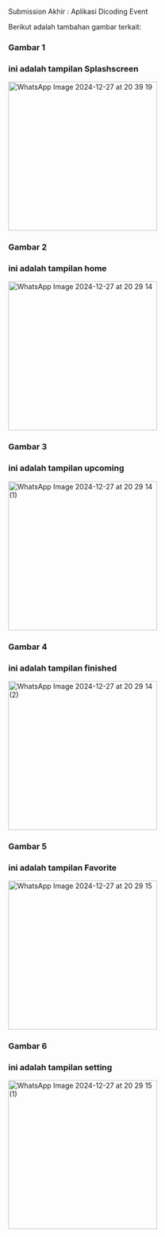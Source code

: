 Submission Akhir : Aplikasi Dicoding Event


Berikut adalah tambahan gambar terkait:
### Gambar 1
### ini adalah tampilan Splashscreen
<img src="https://github.com/user-attachments/assets/3fff51ad-811f-43f6-a848-e8ab946643bb" alt="WhatsApp Image 2024-12-27 at 20 39 19" width="300"/>

### Gambar 2
### ini adalah tampilan home
<img src="https://github.com/user-attachments/assets/59c4ae76-43a2-4343-9ae2-59f27548fbbc" alt="WhatsApp Image 2024-12-27 at 20 29 14" width="300"/>

### Gambar 3
### ini adalah tampilan upcoming
<img src="https://github.com/user-attachments/assets/fe43cf1f-f6a1-47df-9d85-22ba32c3f7d4" alt="WhatsApp Image 2024-12-27 at 20 29 14 (1)" width="300"/>

### Gambar 4
### ini adalah tampilan finished
<img src="https://github.com/user-attachments/assets/fc5fdc6d-7dc8-4220-ab10-86a353868aab" alt="WhatsApp Image 2024-12-27 at 20 29 14 (2)" width="300"/>

### Gambar 5
### ini adalah tampilan Favorite
<img src="https://github.com/user-attachments/assets/60ba6eea-1f2a-4e17-9b7b-4dd341a8476c" alt="WhatsApp Image 2024-12-27 at 20 29 15" width="300"/>

### Gambar 6
### ini adalah tampilan setting
<img src="https://github.com/user-attachments/assets/edae46f1-76f4-4e4d-93a2-0a5ec0c8d93d" alt="WhatsApp Image 2024-12-27 at 20 29 15 (1)" width="300"/>






